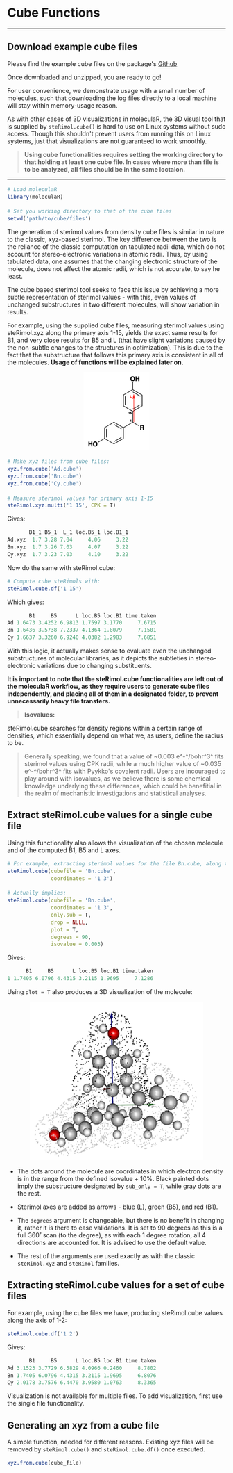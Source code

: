 # Cube Functions

***

## Download example cube files

Please find the example cube files on the package's [Github](https://github.com/barkais/moleculaR/blob/main/Cube%20Functions/Example_cube_files.zip)

Once downloaded and unzipped, you are ready to go!

For user convenience, we demonstrate usage with a small number of molecules, such that downloading the log files directly to a local machine will stay within memory-usage reason. 

As with other cases of 3D visualizations in moleculaR, the 3D visual tool that is supplied by `steRimol.cube()` is hard to use on Linux systems without sudo access. Though this shouldn't prevent users from running this on Linux systems, just that visualizations are not guaranteed to work smoothly. 

> **Using cube functionalities requires setting the working directory to that holding at least one cube file. In cases where more than file is to be analyzed, all files should be in the same loctaion.**

***

```r
# Load moleculaR
library(moleculaR)

# Set you working directory to that of the cube files
setwd('path/to/cube/files')
```

The generation of sterimol values from density cube files is similar in nature to the classic, xyz-based sterimol. The key difference between the two is the reliance of the classic computation on tabulated radii data, which do not account for stereo-electronic variations in atomic radii. Thus, by using tabulated data, one assumes that the changing electronic structure of the molecule, does not affect the atomic radii, which is not accurate, to say he least.   

The cube based sterimol tool seeks to face this issue by achieving a more subtle representation of sterimol values - with this, even values of unchanged substructures in two different molecules, will show variation in results. 

For example, using the supplied cube files, measuring sterimol values using steRimol.xyz along the primary axis 1-15, yields the exact same results for B1, and very close results for B5 and L (that have slight variations caused by the non-subtle changes to the structures in optimization). This is due to the fact that the substructure that follows this primary axis is consistent in all of the molecules. **Usage of functions will be explained later on.**

<center><img src="figures/cdx.png" width="152" height="180"></center>

```r
# Make xyz files from cube files:
xyz.from.cube('Ad.cube')
xyz.from.cube('Bn.cube')
xyz.from.cube('Cy.cube')

# Measure sterimol values for primary axis 1-15
steRimol.xyz.multi('1 15', CPK = T)
```

Gives:

```r
       B1_1 B5_1  L_1 loc.B5_1 loc.B1_1
Ad.xyz  1.7 3.28 7.04     4.06     3.22
Bn.xyz  1.7 3.26 7.03     4.07     3.22
Cy.xyz  1.7 3.23 7.03     4.10     3.22
```

Now do the same with steRimol.cube:

```r
# Compute cube steRimols with:
steRimol.cube.df('1 15')
```

Which gives:

```r
       B1     B5      L loc.B5 loc.B1 time.taken
Ad 1.6473 3.4252 6.9813 1.7597 3.1770     7.6715
Bn 1.6436 3.5738 7.2337 4.1364 1.8079     7.1501
Cy 1.6637 3.3260 6.9240 4.0382 1.2983     7.6851
```

With this logic, it actually makes sense to evaluate even the unchanged substructures of molecular libraries, as it depicts the subtleties in stereo-electronic variations due to changing substituents. 

**It is important to note that the steRimol.cube functionalities are left out of the moleculaR workflow, as they require users to generate cube files independently, and placing all of them in a designated folder, to prevent unnecessarily heavy file transfers.**

> **Isovalues:**
>
>
steRimol.cube searches for density regions within a certain range of densities, which essentially depend on what we, as users, define the radius to be. 
>
>Generally speaking, we found that a value of ~0.003 e^-^/bohr^3^ fits sterimol values using CPK radii, while a much higher value of ~0.035 e^-^/bohr^3^ fits with Pyykko's covalent radii. Users are incouraged to play around with isovalues, as we believe there is some chemical knowledge underlying these differences, which could be benefitial in the realm of mechanistic investigations and statistical analyses. 

## Extract steRimol.cube values for a single cube file

Using this functionality also allows the visualization of the chosen molecule and of the computed B1, B5 and L axes. 

```r
# For example, extracting sterimol values for the file Bn.cube, along the axis of 1-3:
steRimol.cube(cubefile = 'Bn.cube',
              coordinates = '1 3')

# Actually implies:
steRimol.cube(cubefile = 'Bn.cube',
              coordinates = '1 3',
              only.sub = T, 
              drop = NULL,
              plot = T,
              degrees = 90,
              isovalue = 0.003)
```

Gives:

```r
      B1     B5      L loc.B5 loc.B1 time.taken
1 1.7405 6.0796 4.4315 3.2115 1.9695     7.1286
```

Using `plot = T` also produces a 3D visualization of the molecule:

<center><img src="figures/cube_sterimol.png" width="400" height="365"></center>

* The dots around the molecule are coordinates in which electron density is in the range from the defined isovalue + 10%. Black painted dots imply the substructure designated by `sub_only = T`, while gray dots are the rest. 

* Sterimol axes are added as arrows - blue (L), green (B5), and red (B1).

* The `degrees` argument is changeable, but there is no benefit in changing it, rather it is there to ease validations. It is set to 90 degrees as this is a full 360˚ scan (to the degree), as with each 1 degree rotation, all 4 directions are accounted for. It is advised to use the default value. 

* The rest of the arguments are used exactly as with the classic `steRimol.xyz` and `steRimol` families. 

## Extracting steRimol.cube values for a set of cube files

For example, using the cube files we have, producing steRimol.cube values along the axis of 1-2:

```r
steRimol.cube.df('1 2')
```

Gives:

```r
       B1     B5      L loc.B5 loc.B1 time.taken
Ad 3.1523 3.7729 6.5829 4.0966 0.2460     8.7802
Bn 1.7405 6.0796 4.4315 3.2115 1.9695     6.8076
Cy 2.0178 3.7576 6.4470 3.9580 1.0763     8.3365
```

Visualization is not available for multiple files. To add visualization, first use the single file functionality. 

## Generating an xyz from a cube file 

A simple function, needed for different reasons. Existing xyz files will be removed by `steRimol.cube()` and `steRimol.cube.df()` once executed.

```r
xyz.from.cube(cube_file)
```
